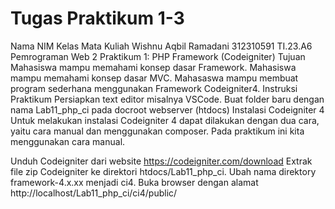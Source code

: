 # Tugas Praktikum 1-3

Nama	NIM	Kelas	Mata Kuliah
Wishnu Aqbil Ramadani	312310591	TI.23.A6	Pemrograman Web 2
Praktikum 1: PHP Framework (Codeigniter)
Tujuan
Mahasiswa mampu memahami konsep dasar Framework.
Mahasiswa mampu memahami konsep dasar MVC.
Mahasaswa mampu membuat program sederhana menggunakan Framework Codeigniter4.
Instruksi Praktikum
Persiapkan text editor misalnya VSCode.
Buat folder baru dengan nama Lab11_php_ci pada docroot webserver (htdocs)
Instalasi Codeigniter 4
Untuk melakukan instalasi Codeigniter 4 dapat dilakukan dengan dua cara, yaitu cara manual dan menggunakan composer. Pada praktikum ini kita menggunakan cara manual.

Unduh Codeigniter dari website https://codeigniter.com/download
Extrak file zip Codeigniter ke direktori htdocs/Lab11_php_ci.
Ubah nama direktory framework-4.x.xx menjadi ci4.
Buka browser dengan alamat http://localhost/Lab11_php_ci/ci4/public/
